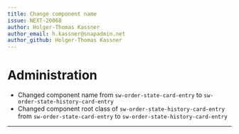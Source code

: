 ```yaml
---
title: Change component name
issue: NEXT-20068
author: Holger-Thomas Kassner
author_email: h.kassner@snapadmin.net
author_github: Holger-Thomas Kassner
---
```

# Administration
- Changed component name from `sw-order-state-card-entry` to `sw-order-state-history-card-entry`
- Changed component root class of `sw-order-state-history-card-entry` from `sw-order-state-card-entry` to `sw-order-state-history-card-entry`
___
